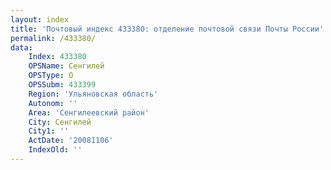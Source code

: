 ```yaml
---
layout: index
title: 'Почтовый индекс 433380: отделение почтовой связи Почты России'
permalink: /433380/
data:
    Index: 433380
    OPSName: Сенгилей
    OPSType: О
    OPSSubm: 433399
    Region: 'Ульяновская область'
    Autonom: ''
    Area: 'Сенгилеевский район'
    City: Сенгилей
    City1: ''
    ActDate: '20081106'
    IndexOld: ''
---
```

